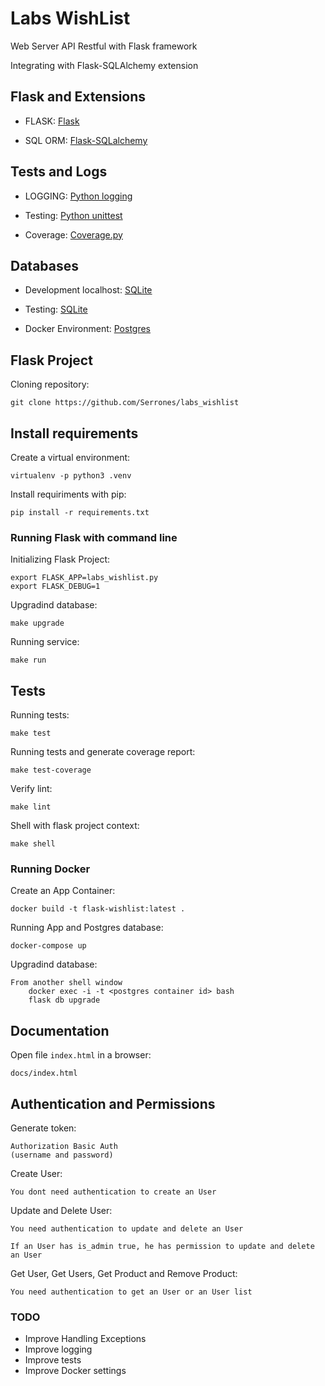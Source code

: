 # Labs WishList

Web Server API Restful with Flask framework

Integrating with Flask-SQLAlchemy extension

## Flask and Extensions

- FLASK: [Flask](http://flask.pocoo.org/)

- SQL ORM: [Flask-SQLalchemy](http://flask-sqlalchemy.pocoo.org/2.3/)

## Tests and Logs

- LOGGING: [Python logging](https://docs.python.org/3/library/logging.html)

- Testing: [Python unittest](https://docs.python.org/3/library/unittest.html)

- Coverage: [Coverage.py](https://docs.python.org/3/library/unittest.html)

## Databases

- Development localhost: [SQLite](https://www.sqlite.org/docs.html)

- Testing: [SQLite](https://www.sqlite.org/docs.html)

- Docker Environment: [Postgres](https://www.postgresql.org/)

## Flask Project

Cloning repository:
```
git clone https://github.com/Serrones/labs_wishlist
```
## Install requirements

Create a virtual environment:
```
virtualenv -p python3 .venv
```
Install requiriments with pip:
```
pip install -r requirements.txt
```

### Running Flask with command line

Initializing Flask Project:
```
export FLASK_APP=labs_wishlist.py
export FLASK_DEBUG=1
```
Upgradind database:
```
make upgrade
```
Running service:
```
make run
```

## Tests

Running tests:
```
make test
```
Running tests and generate coverage report:
```
make test-coverage
```
Verify lint:
```
make lint
```
Shell with flask project context:
```
make shell
```
### Running Docker

Create an App Container:
```
docker build -t flask-wishlist:latest .
```
Running App and Postgres database:
```
docker-compose up
```
Upgradind database:
```
From another shell window
    docker exec -i -t <postgres container id> bash
    flask db upgrade
```
## Documentation

Open file `index.html` in a browser:
```
docs/index.html
```

## Authentication and Permissions

Generate token:
```
Authorization Basic Auth
(username and password)
```
Create User:
```
You dont need authentication to create an User
```
Update and Delete User:
```
You need authentication to update and delete an User 

If an User has is_admin true, he has permission to update and delete an User
```
Get User, Get Users, Get Product and Remove Product:
```
You need authentication to get an User or an User list 
```
### TODO
- Improve Handling Exceptions
- Improve logging
- Improve tests
- Improve Docker settings